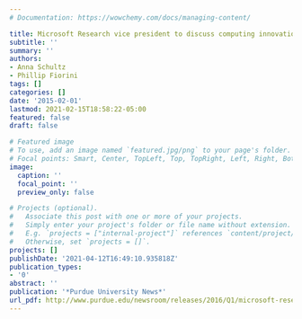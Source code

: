 ```yaml
---
# Documentation: https://wowchemy.com/docs/managing-content/

title: Microsoft Research vice president to discuss computing innovations
subtitle: ''
summary: ''
authors:
- Anna Schultz
- Phillip Fiorini
tags: []
categories: []
date: '2015-02-01'
lastmod: 2021-02-15T18:58:22-05:00
featured: false
draft: false

# Featured image
# To use, add an image named `featured.jpg/png` to your page's folder.
# Focal points: Smart, Center, TopLeft, Top, TopRight, Left, Right, BottomLeft, Bottom, BottomRight.
image:
  caption: ''
  focal_point: ''
  preview_only: false

# Projects (optional).
#   Associate this post with one or more of your projects.
#   Simply enter your project's folder or file name without extension.
#   E.g. `projects = ["internal-project"]` references `content/project/deep-learning/index.md`.
#   Otherwise, set `projects = []`.
projects: []
publishDate: '2021-04-12T16:49:10.935818Z'
publication_types:
- '0'
abstract: ''
publication: '*Purdue University News*'
url_pdf: http://www.purdue.edu/newsroom/releases/2016/Q1/microsoft-research-vice-president-to-discuss-computing-innovations.html
---
```

